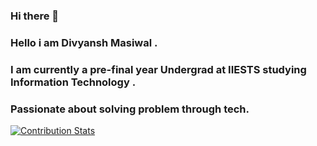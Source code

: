 ### Hi there 👋 
### Hello i am Divyansh Masiwal .  
### I am currently a pre-final year Undergrad at IIESTS studying Information Technology . 
### Passionate about solving problem through tech.

<!--
**BAAHUBALI7781/BAAHUBALI7781** is a ✨ _special_ ✨ repository because its `README.md` (this file) appears on your GitHub profile.

 

<!--
Hello i am Divyansh Masiwal
 I am currently a pre-final year Undergrad at IIESTS studying Information Technology . Passionate about solving problem through tech.
Here are some ideas to get you started:



- ⚡  
-->
[![Contribution Stats](https://github-contribution-stats.vercel.app/api/?username=BAAHUBALI7781)](https://github.com/BAAHUBALI7781/github-contribution-stats/)
